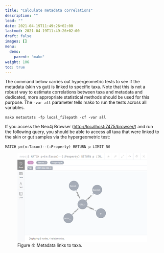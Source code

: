 ```yaml
---
title: "Calculate metadata correlations"
description: ""
lead: ""
date: 2021-04-19T11:49:26+02:00
lastmod: 2021-04-19T11:49:26+02:00
draft: false
images: []
menu: 
  demo:
    parent: "mako"
weight: 106
toc: true
---
```


The command below carries out hypergeometric tests to see if the metadata (skin vs gut) is linked to specific taxa. Note that this is not a robust way to estimate correlations between taxa and metadata and dedicated, more appropriate statistical methods should be used for this purpose. The <code>-var all</code> parameter tells mako to run the tests across all variables. 

<code>mako metastats -fp local_filepath -cf -var all</code>

If you access the Neo4j Browser (<a href="http://localhost:7475/browser/">http://localhost:7475/browser/</a>) and run the following query, you should be able to access all taxa that were linked to the skin or gut samples via the hypergeometric test:

<code>MATCH p=(n:Taxon)--(:Property) RETURN p LIMIT 50</code>

<figure>
  <img src="/images/demo_4.PNG" alt="Metadata links to taxa." width="600"> 
  <figcaption>Figure 4: Metadata links to taxa.</figcaption>
</figure>
